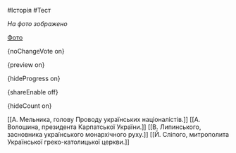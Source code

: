 #Історія #Тест

*На фото зображено*

[Фото](https://zno.osvita.ua//doc/images/znotest/82/8234/37.jpg)

{noChangeVote on}

{preview on}

{hideProgress on}

{shareEnable off}

{hideCount on}

[[А. Мельника, голову Проводу українських націоналістів.]]
[[А. Волошина, президента Карпатської України.]]
[[В. Липинського, засновника українського монархічного руху.]]
[[Й. Сліпого, митрополита Української греко-католицької церкви.]]
